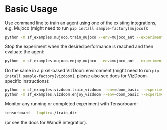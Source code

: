 # Basic Usage

Use command line to train an agent using one of the existing integrations, e.g. Mujoco (might need to run `pip install sample-factory[mujoco]`):

```bash
python -m sf_examples.mujoco.train_mujoco --env=mujoco_ant --experiment=Ant --train_dir=./train_dir
```

Stop the experiment when the desired performance is reached and then evaluate the agent:

```bash
python -m sf_examples.mujoco.enjoy_mujoco --env=mujoco_ant --experiment=Ant --train_dir=./train_dir
```

Do the same in a pixel-based VizDoom environment (might need to run `pip install sample-factory[vizdoom]`, please also see docs for VizDoom-specific instructions):

```bash
python -m sf_examples.vizdoom.train_vizdoom --env=doom_basic --experiment=DoomBasic --train_dir=./train_dir --num_workers=16 --num_envs_per_worker=10 --train_for_env_steps=1000000
python -m sf_examples.vizdoom.enjoy_vizdoom --env=doom_basic --experiment=DoomBasic --train_dir=./train_dir
```

Monitor any running or completed experiment with Tensorboard:

```bash
tensorboard --logdir=./train_dir
```
(or see the docs for WandB integration).


[//]: # (### Configuration)

[//]: # ()
[//]: # (Sample Factory experiments are configured via command line parameters. The following command will print the help message)

[//]: # (for the algorithm-environment combination:)

[//]: # ()
[//]: # (```)

[//]: # (python -m sample_factory.algorithms.appo.train_appo --algo=APPO --env=doom_battle --experiment=your_experiment --help)

[//]: # (```)

[//]: # ()
[//]: # (This will print the full list of parameters, their descriptions, and their default values.)

[//]: # (Replace `doom_battle` with a different environment name &#40;i.e. `atari_breakout`&#41; to get information about parameters)

[//]: # (specific to this particular environment. )

[//]: # ()
[//]: # (Once the new experiment is started, a directory containing experiment-related files is created in `--train_dir`)

[//]: # (location &#40;or `./train_dir` in `cwd` if `--train_dir` is not passed from command line&#41;. This directory contains a file)

[//]: # (`cfg.json` where all the experiment parameters are saved &#40;including those instantiated from their default values&#41;.)

[//]: # ()
[//]: # (Most default parameter values and their help strings are defined in `sample_factory/algorithms/algorithm.py` and)

[//]: # (`sample_factory/algorithms/appo/appo.py`. Besides that, additional parameters can be defined for specific families of environments.)

[//]: # ()
[//]: # (The key parameters are:)

[//]: # ()
[//]: # (- `--algo` &#40;required&#41; algorithm to use, pass value `APPO` to train agents with fast Async PPO.)

[//]: # ()
[//]: # (- `--env` &#40;required&#41; full name that uniquely identifies the environment, starting with the env family prefix)

[//]: # (&#40;e.g. `doom_`, `dmlab_` or `atari_` for built-in Sample Factory envs&#41;. E.g. `doom_battle` or `atari_breakout`.)

[//]: # ()
[//]: # (- `--experiment` &#40;required&#41; a name that uniquely identifies the experiment. E.g. `--experiment=my_experiment`.)

[//]: # (If the experiment folder with the name already exists the experiment will be _resumed_!)

[//]: # (Resuming experiments after a stop is the default behavior in Sample Factory. )

[//]: # (The parameters passed)

[//]: # (from command line are taken into account, unspecified parameters will be loaded from the existing experiment)

[//]: # (`cfg.json` file. If you want to start a new experiment, delete the old experiment folder or change the experiment name.)

[//]: # ()
[//]: # (- `--train_dir` location for all experiments folders, defaults to `./train_dir`.)

[//]: # ()
[//]: # (- `--num_workers` defaults to number of logical cores in the system, which will give the best throughput in)

[//]: # (most scenarios.)

[//]: # ()
[//]: # (- `--num_envs_per_worker` will greatly affect the performance. Large values &#40;20-30&#41; improve hardware utilization but)

[//]: # (increase memory usage and policy lag. See example command lines below to find a value that works for your system.)

[//]: # (_Must be even_ for the double-buffered sampling to work. Disable double-buffered sampling by setting `--worker_num_splits=1`)

[//]: # (to use odd number of envs per worker &#40;e.g. 1 env per worker&#41;. &#40;Default: 2&#41;)

[//]: # ()
[//]: # (#### Configuring actor & critic architectures)

[//]: # ()
[//]: # (`sample_factory/algorithms/algorithm.py` contains parameters that allow users to customize the architectures of neural networks)

[//]: # (involved in the training process. Sample Factory includes a few popular NN architectures for RL, such as shallow)

[//]: # (convnets for Atari and VizDoom, deeper ResNet models for DMLab, MLPs for continuous control tasks.)

[//]: # (CLI parameters allow users to choose between)

[//]: # (these existing architectures, as well as specify the type of the policy core &#40;LSTM/GRU/feed-forward&#41;, nonlinearities,)

[//]: # (etc. Consult experiment-specific `cfg.json` and the source code for full list of parameters.)

[//]: # ()
[//]: # (`sample_factory.envs.dmlab.dmlab_model` and `sample_factory.envs.doom.doom_model` demonstrate how to handle environment-specific)

[//]: # (additional input spaces &#40;e.g. natural language and/or numerical vector inputs&#41;.)

[//]: # (Script `sf_examples/train_custom_env_custom_model.py` demonstrates how users can define a fully custom)

[//]: # (environment-specific encoder. Whenever a fully custom actor-critic architecture is required, users are welcome)

[//]: # (to override `_ActorCriticBase` following examples in `sample_factory/algorithms/appo/model.py`.)
